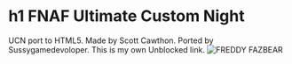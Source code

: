 # h1 FNAF Ultimate Custom Night
UCN port to HTML5. Made by Scott Cawthon. Ported by Sussygamedevoloper.
This is my own Unblocked link.
![FREDDY FAZBEAR](https://media.tenor.com/gWCmT0Aesu8AAAAd/funny-fnaf.gif "Employee Data title")

